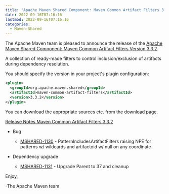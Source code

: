 ```yaml
---
title: "Apache Maven Shared Component: Maven Common Artifact Filters 3.3.2 Released"
date: 2022-09-16T07:16:16
lastmod: 2022-09-16T07:16:16
categories:
  - Maven-Shared
---
```

The Apache Maven team is pleased to announce the release of the 
[Apache Maven Shared Component: Maven Common Artifact Filters Version 3.3.2](https://maven.apache.org/shared/maven-common-artifact-filters/).

A collection of ready-made filters to control inclusion/exclusion of artifacts
during dependency resolution.
 
You should specify the version in your project's plugin configuration:

``` xml 
<plugin>
  <groupId>org.apache.maven.shared</groupId>
  <artifactId>maven-common-artifact-filters</artifactId>
  <version>3.3.2</version>
</plugin>
```

You can download the appropriate sources etc. from the [download page](http://maven.apache.org/shared/maven-common-artifact-filters/download.cgi).

[Release Notes Maven Common Artifact Filters 3.3.2](https://issues.apache.org/jira/secure/ReleaseNote.jspa?projectId=12317922&version=12352116)

* Bug
 
  * [MSHARED-1130](https://issues.apache.org/jira/browse/MSHARED-1130) - PatternIncludesArtifactFilters raising NPE for patterns w/ wildcards and artifactoid w/ null on any coordinate

* Dependency upgrade
 
  * [MSHARED-1131](https://issues.apache.org/jira/browse/MSHARED-1131) - Upgrade Parent to 37 and cleanup
 
Enjoy,
 
-The Apache Maven team
